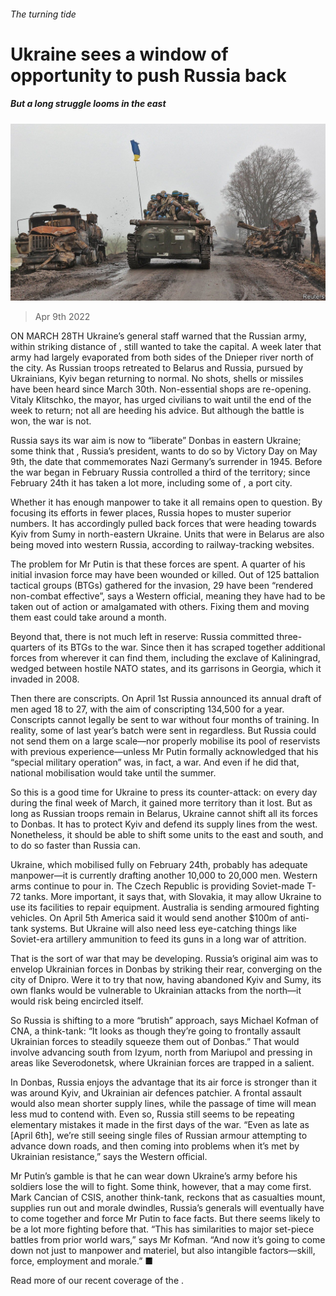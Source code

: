 ###### The turning tide

# Ukraine sees a window of opportunity to push Russia back 

##### But a long struggle looms in the east 

![image](images/20220409_eup503.jpg) 

> Apr 9th 2022 

ON MARCH 28TH Ukraine’s general staff warned that the Russian army, within striking distance of , still wanted to take the capital. A week later that army had largely evaporated from both sides of the Dnieper river north of the city. As Russian troops retreated to Belarus and Russia, pursued by Ukrainians, Kyiv began returning to normal. No shots, shells or missiles have been heard since March 30th. Non-essential shops are re-opening. Vitaly Klitschko, the mayor, has urged civilians to wait until the end of the week to return; not all are heeding his advice. But although the battle is won, the war is not.

Russia says its war aim is now to “liberate” Donbas in eastern Ukraine; some think that , Russia’s president, wants to do so by Victory Day on May 9th, the date that commemorates Nazi Germany’s surrender in 1945. Before the war began in February Russia controlled a third of the territory; since February 24th it has taken a lot more, including some of , a port city.


Whether it has enough manpower to take it all remains open to question. By focusing its efforts in fewer places, Russia hopes to muster superior numbers. It has accordingly pulled back forces that were heading towards Kyiv from Sumy in north-eastern Ukraine. Units that were in Belarus are also being moved into western Russia, according to railway-tracking websites.



The problem for Mr Putin is that these forces are spent. A quarter of his initial invasion force may have been wounded or killed. Out of 125 battalion tactical groups (BTGs) gathered for the invasion, 29 have been “rendered non-combat effective”, says a Western official, meaning they have had to be taken out of action or amalgamated with others. Fixing them and moving them east could take around a month.

Beyond that, there is not much left in reserve: Russia committed three-quarters of its BTGs to the war. Since then it has scraped together additional forces from wherever it can find them, including the exclave of Kaliningrad, wedged between hostile NATO states, and its garrisons in Georgia, which it invaded in 2008.

Then there are conscripts. On April 1st Russia announced its annual draft of men aged 18 to 27, with the aim of conscripting 134,500 for a year. Conscripts cannot legally be sent to war without four months of training. In reality, some of last year’s batch were sent in regardless. But Russia could not send them on a large scale—nor properly mobilise its pool of reservists with previous experience—unless Mr Putin formally acknowledged that his “special military operation” was, in fact, a war. And even if he did that, national mobilisation would take until the summer.

So this is a good time for Ukraine to press its counter-attack: on every day during the final week of March, it gained more territory than it lost. But as long as Russian troops remain in Belarus, Ukraine cannot shift all its forces to Donbas. It has to protect Kyiv and defend its supply lines from the west. Nonetheless, it should be able to shift some units to the east and south, and to do so faster than Russia can.

Ukraine, which mobilised fully on February 24th, probably has adequate manpower—it is currently drafting another 10,000 to 20,000 men. Western arms continue to pour in. The Czech Republic is providing Soviet-made T-72 tanks. More important, it says that, with Slovakia, it may allow Ukraine to use its facilities to repair equipment. Australia is sending armoured fighting vehicles. On April 5th America said it would send another $100m of anti-tank systems. But Ukraine will also need less eye-catching things like Soviet-era artillery ammunition to feed its guns in a long war of attrition.

That is the sort of war that may be developing. Russia’s original aim was to envelop Ukrainian forces in Donbas by striking their rear, converging on the city of Dnipro. Were it to try that now, having abandoned Kyiv and Sumy, its own flanks would be vulnerable to Ukrainian attacks from the north—it would risk being encircled itself.

So Russia is shifting to a more “brutish” approach, says Michael Kofman of CNA, a think-tank: “It looks as though they’re going to frontally assault Ukrainian forces to steadily squeeze them out of Donbas.” That would involve advancing south from Izyum, north from Mariupol and pressing in areas like Severodonetsk, where Ukrainian forces are trapped in a salient.

In Donbas, Russia enjoys the advantage that its air force is stronger than it was around Kyiv, and Ukrainian air defences patchier. A frontal assault would also mean shorter supply lines, while the passage of time will mean less mud to contend with. Even so, Russia still seems to be repeating elementary mistakes it made in the first days of the war. “Even as late as [April 6th], we’re still seeing single files of Russian armour attempting to advance down roads, and then coming into problems when it’s met by Ukrainian resistance,” says the Western official.

Mr Putin’s gamble is that he can wear down Ukraine’s army before his soldiers lose the will to fight. Some think, however, that a  may come first. Mark Cancian of CSIS, another think-tank, reckons that as casualties mount, supplies run out and morale dwindles, Russia’s generals will eventually have to come together and force Mr Putin to face facts. But there seems likely to be a lot more fighting before that. “This has similarities to major set-piece battles from prior world wars,” says Mr Kofman. “And now it’s going to come down not just to manpower and materiel, but also intangible factors—skill, force, employment and morale.” ■

Read more of our recent coverage of the .

